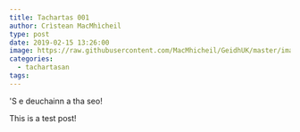 ```yaml
---
title: Tachartas 001
author: Crìstean MacMhìcheil
type: post
date: 2019-02-15 13:26:00
image: https://raw.githubusercontent.com/MacMhicheil/GeidhUK/master/images/header.png
categories:
  - tachartasan
tags:
---
```


'S e deuchainn a tha seo!

<!--more-->

This is a test post!
